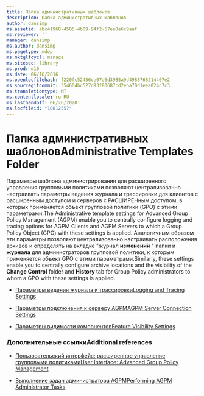 ```yaml
---
title: Папка административных шаблонов
description: Папка административных шаблонов
author: dansimp
ms.assetid: abc41968-4505-4b09-94f2-67ee0e6c9aaf
ms.reviewer: ''
manager: dansimp
ms.author: dansimp
ms.pagetype: mdop
ms.mktglfcycl: manage
ms.sitesec: library
ms.prod: w10
ms.date: 06/16/2016
ms.openlocfilehash: f220fc52436ce07d6d3985a9d4988768214407e2
ms.sourcegitcommit: 354664bc527d93f80687cd2eba70d1eea024c7c3
ms.translationtype: MT
ms.contentlocale: ru-RU
ms.lasthandoff: 06/26/2020
ms.locfileid: "10812557"
---
```

# <span data-ttu-id="0a9d8-103">Папка административных шаблонов</span><span class="sxs-lookup"><span data-stu-id="0a9d8-103">Administrative Templates Folder</span></span>


<span data-ttu-id="0a9d8-104">Параметры шаблона администрирования для расширенного управления групповыми политиками позволяют централизованно настраивать параметры ведения журнала и трассировки для клиентов с расширенным доступом и серверов с РАСШИРЕНным доступом, в которых применяется объект групповой политики (GPO) с этими параметрами.</span><span class="sxs-lookup"><span data-stu-id="0a9d8-104">The Administrative template settings for Advanced Group Policy Management (AGPM) enable you to centrally configure logging and tracing options for AGPM Clients and AGPM Servers to which a Group Policy Object (GPO) with these settings is applied.</span></span> <span data-ttu-id="0a9d8-105">Аналогичным образом эти параметры позволяют централизованно настраивать расположения архивов и определять на вкладке "журнал **изменений** " папки и **журнала** для администраторов групповой политики, к которым применяется объект GPO с этими параметрами.</span><span class="sxs-lookup"><span data-stu-id="0a9d8-105">Similarly, these settings enable you to centrally configure archive locations and the visibility of the **Change Control** folder and **History** tab for Group Policy administrators to whom a GPO with these settings is applied.</span></span>

-   [<span data-ttu-id="0a9d8-106">Параметры ведения журнала и трассировки</span><span class="sxs-lookup"><span data-stu-id="0a9d8-106">Logging and Tracing Settings</span></span>](logging-and-tracing-settings-agpm40.md)

-   [<span data-ttu-id="0a9d8-107">Параметры подключения к серверу AGPM</span><span class="sxs-lookup"><span data-stu-id="0a9d8-107">AGPM Server Connection Settings</span></span>](agpm-server-connection-settings-agpm40.md)

-   [<span data-ttu-id="0a9d8-108">Параметры видимости компонентов</span><span class="sxs-lookup"><span data-stu-id="0a9d8-108">Feature Visibility Settings</span></span>](feature-visibility-settings-agpm40.md)

### <span data-ttu-id="0a9d8-109">Дополнительные ссылки</span><span class="sxs-lookup"><span data-stu-id="0a9d8-109">Additional references</span></span>

-   [<span data-ttu-id="0a9d8-110">Пользовательский интерфейс: расширенное управление групповыми политиками</span><span class="sxs-lookup"><span data-stu-id="0a9d8-110">User Interface: Advanced Group Policy Management</span></span>](user-interface-advanced-group-policy-management-agpm40.md)

-   [<span data-ttu-id="0a9d8-111">Выполнение задач администратора AGPM</span><span class="sxs-lookup"><span data-stu-id="0a9d8-111">Performing AGPM Administrator Tasks</span></span>](performing-agpm-administrator-tasks-agpm40.md)

 

 





